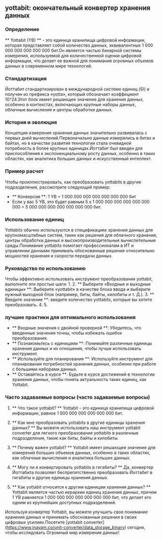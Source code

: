 ## yottabit: окончательный конвертер хранения данных

### Определение
** Yottabit (YB) ** - это единица хранилища цифровой информации, которая представляет собой количество данных, эквивалентных 1 000 000 000 000 000 000 бит.Он является частью бинарной системы измерения, используемой для количественной оценки цифровой информации, что делает ее важной для понимания огромных объемов данных в современном мире технологий.

### Стандартизация
Йоттабит стандартизирован в международной системе единиц (SI) и получен из префикса «yotta», который обозначает коэффициент 10^24.Этот блок имеет решающее значение для хранения данных, особенно в контекстах, включающих крупные наборы данных, облачные вычисления и центры обработки данных.

### История и эволюция
Концепция измерения хранения данных значительно развивалась с первых дней вычислений.Первоначально данные измерялись в битах и ​​байтах, но в качестве развития технологии стала очевидной потребность в более крупных единицах.Йоттабит был введен для приспособления к экспоненциальному росту данных, особенно в таких областях, как аналитика больших данных и искусственный интеллект.

### Пример расчет
Чтобы проиллюстрировать, как преобразовать yottabits в другие подразделения, рассмотрите следующий пример:
- ** Конверсия **: 1 YB = 1 000 000 000 000 000 000 000 бит
- Если у вас 5 YB, это будет равным 5 x 1 000 000 000 000 000 000 000 = 5 000 000 000 000 000 000 000 бит.

### Использование единиц
Yottabits обычно используются в спецификациях хранения данных для крупномасштабных систем, таких как решения для облачного хранения, центры обработки данных и высокопроизводительные вычислительные среды.Понимание yottabits помогает профессионалам в ИТ и управлении данными принимать обоснованные решения относительно мощностей хранения и скорости передачи данных.

### Руководство по использованию
Чтобы эффективно использовать инструмент преобразования yottabit, выполните эти простые шаги:
1.
2. ** Выберите «Входные и выходные единицы» **: Выберите «yottabit» в качестве блока ввода и выберите нужный выходной блок (например, биты, байты, килобиты и т. Д.).
3. ** Введите значение **: введите количество yottabits, которые вы хотите преобразовать.
4.
5.

### лучшие практики для оптимального использования
- ** Входные значения с двойной проверкой **: Убедитесь, что введенные значения точны, чтобы избежать ошибок преобразования.
- ** Познакомьтесь с единицами **: Понимайте различные единицы хранения данных и их отношения, чтобы лучше использовать инструмент.
- ** Используйте для планирования **: Используйте инструмент для планирования потребностей хранения данных, особенно при работе с большими наборами данных.
- ** Оставайтесь в курсе **: Будьте в курсе достижений в технологии хранения данных, чтобы понять актуальность таких единиц, как Yottabit.

### Часто задаваемые вопросы (часто задаваемые вопросы)

1. ** Что такое yottabit? **
Yottabit - это единица хранилища цифровой информации, равное 1 000 000 000 000 000 000 бит.

2. ** Как мне преобразовать yottabits в другие единицы хранения данных? **
Вы можете использовать наш инструмент yottabit converter для легкого преобразования yottabits в различные подразделения, такие как биты, байты и килобиты.

3. ** Почему важен yottabit? **
Yottabit имеет решающее значение для измерения больших объемов данных, особенно в таких областях, как облачные вычисления и аналитика больших данных.

4. ** Могу ли я конвертировать yottabits в гигабиты? **
Да, конвертер Йоттабита позволяет беспрепятственно преобразовать Йоттабит в гигабиты и другие единицы хранения данных.

5. ** Как yottabit относится к другим единицам хранения данных? **
Yottabit является частью иерархии единиц хранения данных, причем 1 YB равняется 1 000 000 000 000 000 000 000 бит, что делает его одним из крупнейших доступных подразделений.

Используя конвертер Yottabit, вы можете улучшить свое понимание хранения данных и принимать обоснованные решения в своих цифровых усилиях.Посетите [yottabit converter] (https://www.inayam.co/unit-converter/data_storage_binary) сегодня, чтобы исследовать Огромный мир измерения данных!
